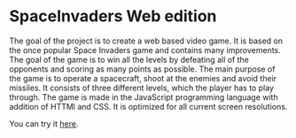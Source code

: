 # SpaceInvaders Web edition
The goal of the project is to create a web based video game. It is based on the once popular Space Invaders game and contains many improvements. The goal of the game is to win all the levels by defeating all of the opponents and scoring as many points as possible. The main purpose of the game is to operate a spacecraft, shoot at the enemies and avoid their missiles. It consists of three different levels, which the player has to play through. The game is made in the JavaScript programming language with addition of HTTMl and CSS. It is optimized for all current screen resolutions. 

You can try it [here](https://mevljas.github.io/SpaceInvaders_Web/).
